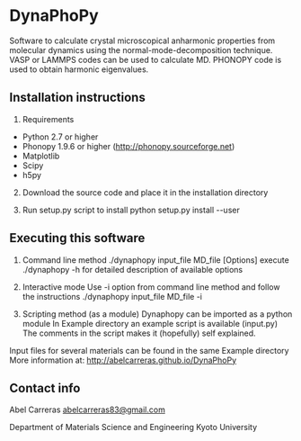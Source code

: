 DynaPhoPy
=========
Software to calculate crystal microscopical anharmonic properties
from molecular dynamics using the normal-mode-decomposition technique.
VASP or LAMMPS codes can be used to calculate MD. PHONOPY code
is used to obtain harmonic eigenvalues.

Installation instructions
---------------------------------------------------------

1. Requirements
  - Python 2.7 or higher
  - Phonopy 1.9.6 or higher (http://phonopy.sourceforge.net)
  - Matplotlib
  - Scipy
  - h5py

2. Download the source code and place it in the installation directory

3. Run setup.py script to install
  python setup.py install --user


Executing this software
---------------------------------------------------------

1) Command line method
  ./dynaphopy input_file MD_file [Options]
  execute ./dynaphopy -h for detailed description of available options

2) Interactive mode
  Use -i option from command line method and follow the instructions
  ./dynaphopy input_file MD_file -i

3) Scripting method (as a module)
  Dynaphopy can be imported as a python module
  In Example directory an example script is available (input.py)
  The comments in the script makes it (hopefully) self explained.

Input files for several materials can be found in the same Example directory
More information at: http://abelcarreras.github.io/DynaPhoPy


Contact info
---------------------------------------------------------
Abel Carreras
abelcarreras83@gmail.com

Department of Materials Science and Engineering
Kyoto University